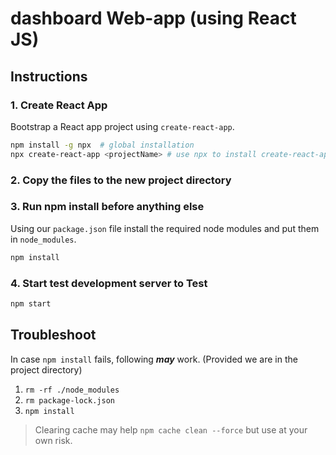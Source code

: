 # dashboard Web-app (using React JS)
## Instructions
### 1. Create React App
Bootstrap a React app project using `create-react-app`.
```bash
npm install -g npx	# global installation
npx create-react-app <projectName> # use npx to install create-react-app locally
```

### 2. Copy the files to the new project directory
### 3. Run npm install before anything else
Using our `package.json` file install the required node modules and put them in `node_modules`.
```bash
npm install
```
### 4. Start test development server to Test
```bash
npm start
```

## Troubleshoot
In case `npm install` fails, following ***may*** work. (Provided we are in the project directory)
1. `rm -rf ./node_modules`
2. `rm package-lock.json`
3. `npm install`
> Clearing cache may help `npm cache clean --force` but use at your own risk.

